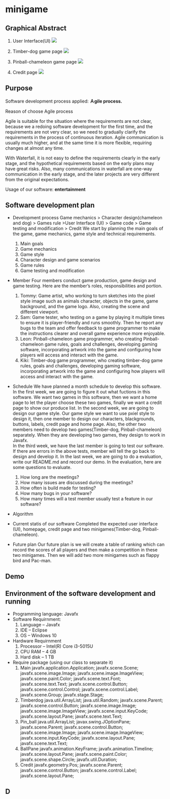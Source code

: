 # minigame
## Graphical Abstract 
1. User Interface(UI)
![](https://raw.githubusercontent.com/Poole0/minigame/main/%E8%9E%A2%E5%B9%95%E6%93%B7%E5%8F%96%E7%95%AB%E9%9D%A2%202023-04-16%20043941.png?token=GHSAT0AAAAAACBORI7S2KI2YUTQAY63DA5AZB3CCJA)

2. Timber-dog game page
![](https://raw.githubusercontent.com/Poole0/minigame/main/%E8%9E%A2%E5%B9%95%E6%93%B7%E5%8F%96%E7%95%AB%E9%9D%A2%202023-04-16%20044006.png?token=GHSAT0AAAAAACBORI7SZN6UIIUSIE3Q6ZPQZB3CDGQ)

3. Pinball-chameleon game page
![](https://raw.githubusercontent.com/Poole0/minigame/main/%E8%9E%A2%E5%B9%95%E6%93%B7%E5%8F%96%E7%95%AB%E9%9D%A2%202023-04-16%20044027.png?token=GHSAT0AAAAAACBORI7TLUT5NEZGKYDJSTUWZB3CDXA)

4. Credit page
![](https://github.com/Poole0/minigame/blob/main/%E8%9E%A2%E5%B9%95%E6%93%B7%E5%8F%96%E7%95%AB%E9%9D%A2%202023-04-16%20043952.png)

## Purpose
Software development process applied: **Ａgile process.**

Reason of choose Agile process

  Agile is suitable for the situation where the requirements are not clear, because we a redoing software development for the first time, and the requirements are not very clear, so we need to gradually clarify the requirements in the process of continuous iteration.  Agile communication is usually much higher, and at the same time it is more flexible, requiring changes at almost any time. 
  
  With Waterfall, it is not easy to define the requirements clearly in the early stage, and the hypothetical requirements based on the early plans may have great risks.  Also, many communications in waterfall are one-way communication in the early stage, and the later projects are very different from the original expectations. 
  
Usage of our software: **entertainment**

## Software development plan
- Development process
Game mechanics >  Character design(chameleon and dog)  > Games rule >User Interface (UI) > Game code > Game testing and modification > Credit
We start by planning the main goals of the game, game mechanics, game style and technical requirements. 
  1. Main goals
  2. Game mechanics
  3. Game style
  4. Character design and game scenarios
  5. Game rules
  6. Game testing and modification

- Member
Four members conduct game production, game design and game testing. Here are the member’s roles, responsibilities and portion.
  1. Tommy: Game artist, who working to turn sketches into the pixel style image such as animals character, objects in the game, game background, and the game logo. Also, creating the scene and different viewport.
  2. Sam: Game tester, who testing on a game by playing it multiple times to ensure it is player-friendly and runs smoothly. Then he report any bugs to the team and offer feedback to game programmer to make the instructions clearer and overall game experience more enjoyable.
  3. Leon: Pinball-chameleon game programmer, who creating Pinball-chameleon game rules, goals and challenges, developing gaming software, incorporating artwork into the game and configuring how players will access and interact with the game.
  4. Kiki: Timber-dog game programmer, who creating timber-dog game rules, goals and challenges, developing gaming software, incorporating artwork into the game and configuring how players will access and interact with the game.

- Schedule
We have planned a month schedule to develop this software. 
In the first week, we are going to figure it out what fuctions in this software. We want two games in this software, then we want a home page to let the player choose these two games, finally we want a credit page to show our produce list. 
In the second week, we are going to design our game style. Our game style we want to use pxiel style to design it, then one member to design our characters, blackgrounds, buttons, labels, credit page and home page. Also, the other two members need to develop two games(Timber-dog, Pinball-chameleon) separately. When they are developing two games, they design to work in Javafx.  
In the third week, we have the last member is going to test our software. If there are errors in the above tests, member will  tell the go back to design and develop it. 
In the last week, we are going to do a evaluation, write our README.md and record our demo. 
In the evaluation, here are some questions to evaluate.  
  1. How long are the meetings? 
  2. How many issues are discussed during the meetings? 
  3. How often is build made for testing? 
  4. How many bugs in your software? 
  5. How many times will a test member usually test a feature in our software? 

- Algorithm

- Current statis of our software
Completed the expected user interface (UI), homepage, credit page and two minigames(Timber-dog, Pinball-chameleon).
- Future plan
Our future plan is we will create a table of ranking which can record the scores of all players and then make a competition in these two minigames. Then we will add two more minigames such as flappy bird and Pac-man. 

## Demo

## Environment of the software development and running
- Programming language: Javafx 
- Software Requirnment:  
  1. Language – Javafx  
  2. IDE – Eclipse 
  3. OS – Windows 10
- Hardware Requirnment 
  1. Processor – Intel(R) Core i3-5015U  
  2. CPU RAM – 4 GB  
  3. Hard disk – 1 TB 
- Require package  (using our class to separate it) 
  1. Main 
 javafx.application.Application; 
 javafx.scene.Scene; 
 javafx.scene.image.Image; 
 javafx.scene.image.ImageView; 
 javafx.scene.paint.Color; 
 javafx.scene.text.Font; 
 javafx.scene.text.Text; 
 javafx.scene.control.Button; 
 javafx.scene.control.Control; 
 javafx.scene.control.Label; 
 javafx.scene.Group; 
 javafx.stage.Stage; 
  2. Timberdog 
java.util.ArrayList; 
java.util.Random; 
javafx.scene.Parent; 
javafx.scene.control.Button; 
javafx.scene.image.Image; 
javafx.scene.image.ImageView;
javafx.scene.input.KeyCode; 
javafx.scene.layout.Pane; 
javafx.scene.text.Text; 
  3. Pin_ball 
java.util.ArrayList; 
javax.swing.JOptionPane; 
javafx.scene.Parent; 
javafx.scene.control.Button; 
javafx.scene.image.Image; 
javafx.scene.image.ImageView; 
javafx.scene.input.KeyCode; 
javafx.scene.layout.Pane; 
javafx.scene.text.Text; 
  4. BallPane 
javafx.animation.KeyFrame; 
javafx.animation.Timeline; 
javafx.scene.layout.Pane; 
javafx.scene.paint.Color; 
javafx.scene.shape.Circle; 
javafx.util.Duration; 
  5. Credit 
javafx.geometry.Pos; 
javafx.scene.Parent; 
javafx.scene.control.Button; 
javafx.scene.control.Label; 
javafx.scene.layout.Pane; 

## D
